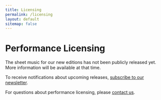 ```yaml
---
title: Licensing
permalink: /licensing
layout: default
sitemap: false
---
```


# Performance Licensing

The sheet music for our new editions has not been publicly released yet.
More information will be available at that time.

To receive notifications about upcoming releases, [subscribe to our newsletter](/subscribe).

For questions about performance licensing, please [contact us](/contact "Send a message to our office").
